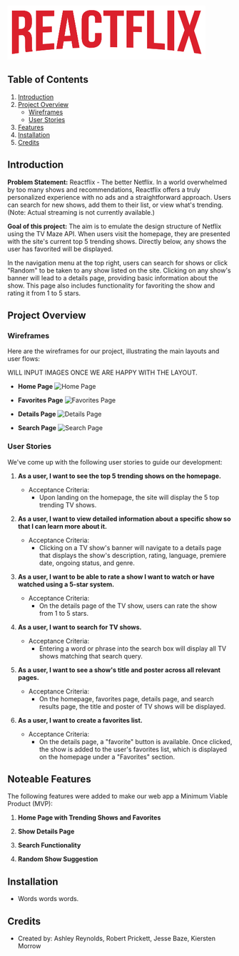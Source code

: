 ![Project Logo](public/images/REACTFLIX-LOGO.png)

## Table of Contents

1. [Introduction](#introduction)
2. [Project Overview](#project-overview)
   - [Wireframes](#wireframes)
   - [User Stories](#user-stories)
3. [Features](#noteable-features)
4. [Installation](#installation)
5. [Credits](#credits)

## Introduction

**Problem Statement:** Reactflix - The better Netflix. In a world overwhelmed by too many shows and recommendations, Reactflix offers a truly personalized experience with no ads and a straightforward approach. Users can search for new shows, add them to their list, or view what's trending. (Note: Actual streaming is not currently available.)

**Goal of this project:** The aim is to emulate the design structure of Netflix using the TV Maze API. When users visit the homepage, they are presented with the site's current top 5 trending shows. Directly below, any shows the user has favorited will be displayed. 

In the navigation menu at the top right, users can search for shows or click "Random" to be taken to any show listed on the site. Clicking on any show's banner will lead to a details page, providing basic information about the show. This page also includes functionality for favoriting the show and rating it from 1 to 5 stars.

## Project Overview

### Wireframes

Here are the wireframes for our project, illustrating the main layouts and user flows:

WILL INPUT IMAGES ONCE WE ARE HAPPY WITH THE LAYOUT.

- **Home Page**
  ![Home Page](wireframes/home-page.png)

- **Favorites Page**
  ![Favorites Page](wireframes/favorites-page.png)

- **Details Page**
  ![Details Page](wireframes/details-page.png)

- **Search Page**
  ![Search Page ](wireframes/search-page.png)


### User Stories

We've come up with the following user stories to guide our development:

1. **As a user, I want to see the top 5 trending shows on the homepage.**
   - Acceptance Criteria:
     - Upon landing on the homepage, the site will display the 5 top trending TV shows.

2. **As a user, I want to view detailed information about a specific show so that I can learn more about it.**
   - Acceptance Criteria:
     - Clicking on a TV show's banner will navigate to a details page that displays the show's description, rating, language, premiere date, ongoing status, and genre.

3. **As a user, I want to be able to rate a show I want to watch or have watched using a 5-star system.**
   - Acceptance Criteria:
     - On the details page of the TV show, users can rate the show from 1 to 5 stars.

4. **As a user, I want to search for TV shows.**
   - Acceptance Criteria:
     - Entering a word or phrase into the search box will display all TV shows matching that search query.

5. **As a user, I want to see a show's title and poster across all relevant pages.**
   - Acceptance Criteria:
     - On the homepage, favorites page, details page, and search results page, the title and poster of TV shows will be displayed.

6. **As a user, I want to create a favorites list.**
   - Acceptance Criteria:
     - On the details page, a "favorite" button is available. Once clicked, the show is added to the user's favorites list, which is displayed on the homepage under a "Favorites" section.

## Noteable Features

The following features were added to make our web app a Minimum Viable Product (MVP):

1. **Home Page with Trending Shows and Favorites**

2. **Show Details Page**

3. **Search Functionality**

4. **Random Show Suggestion**

## Installation

- Words words words.

## Credits
- Created by: Ashley Reynolds, Robert Prickett, Jesse Baze, Kiersten Morrow

